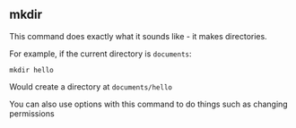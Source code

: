 ## mkdir
This command does exactly what it sounds like - it makes directories.

For example, if the current directory is `documents`:

    mkdir hello
    
Would create a directory at `documents/hello`

You can also use options with this command to do things such as changing permissions
